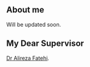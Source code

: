 ## About me

Will be updated soon.



## My Dear Supervisor 
[Dr Alireza Fatehi](https://wp.kntu.ac.ir/fatehi/).

